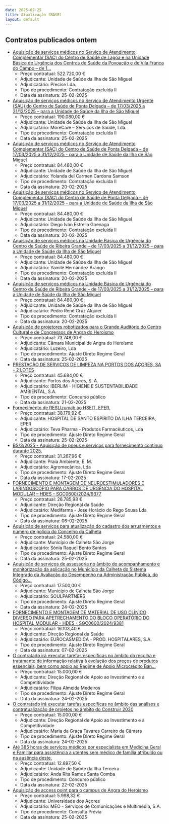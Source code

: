```yaml
---
date: 2025-02-25
title: Atualização (BASE)
layout: default
---
```

## Contratos publicados ontem

* [Aquisição de serviços médicos no Serviço de Atendimento Complementar (SAC) do Centro de Saúde de Lagoa e na Unidade Básica de Urgência dos Centros de Saúde da Povoação e de Vila Franca do Campo – de 1...](https://www.base.gov.pt/Base4/pt/detalhe/?type=contratos&id=11248885)
  * Preço contratual: 522.720,00 €
  * Adjudicante: Unidade de Saúde da Ilha de São Miguel
  * Adjudicatário: Precise Lda.
  * Tipo de procedimento: Contratação excluída II
  * Data da assinatura: 25-02-2025
* [Aquisição de serviços médicos no Serviço de Atendimento Urgente (SAU) do Centro de Saúde de Ponta Delgada – de 17/03/2025 a 31/12/2025 – para a Unidade de Saúde da Ilha de São Miguel](https://www.base.gov.pt/Base4/pt/detalhe/?type=contratos&id=11248818)
  * Preço contratual: 190.080,00 €
  * Adjudicante: Unidade de Saúde da Ilha de São Miguel
  * Adjudicatário: MoreCare – Serviços de Saúde, Lda.
  * Tipo de procedimento: Contratação excluída II
  * Data da assinatura: 25-02-2025
* [Aquisição de serviços médicos no Serviço de Atendimento Complementar (SAC) do Centro de Saúde de Ponta Delgada – de 17/03/2025 a 31/12/2025 - para a Unidade de Saúde da Ilha de São Miguel](https://www.base.gov.pt/Base4/pt/detalhe/?type=contratos&id=11248457)
  * Preço contratual: 84.480,00 €
  * Adjudicante: Unidade de Saúde da Ilha de São Miguel
  * Adjudicatário: Yolanda del Carmen Cardona Samson
  * Tipo de procedimento: Contratação excluída II
  * Data da assinatura: 20-02-2025
* [Aquisição de serviços médicos no Serviço de Atendimento Complementar (SAC) do Centro de Saúde de Ponta Delgada – de 17/03/2025 a 31/12/2025  – para a Unidade de Saúde da Ilha de São Miguel](https://www.base.gov.pt/Base4/pt/detalhe/?type=contratos&id=11248573)
  * Preço contratual: 84.480,00 €
  * Adjudicante: Unidade de Saúde da Ilha de São Miguel
  * Adjudicatário: Diego Iván Estrella Goenaga
  * Tipo de procedimento: Contratação excluída II
  * Data da assinatura: 20-02-2025
* [Aquisição de serviços médicos na Unidade Básica de Urgência do Centro de Saúde de Ribeira Grande – de 17/03/2025 a 31/12/2025  – para a Unidade de Saúde da Ilha de São Miguel](https://www.base.gov.pt/Base4/pt/detalhe/?type=contratos&id=11248648)
  * Preço contratual: 84.480,00 €
  * Adjudicante: Unidade de Saúde da Ilha de São Miguel
  * Adjudicatário: Yamilé Hernández Arango
  * Tipo de procedimento: Contratação excluída II
  * Data da assinatura: 20-02-2025
* [Aquisição de serviços médicos na Unidade Básica de Urgência do Centro de Saúde de Ribeira Grande – de 17/03/2025 a 31/12/2025  – para a Unidade de Saúde da Ilha de São Miguel](https://www.base.gov.pt/Base4/pt/detalhe/?type=contratos&id=11248710)
  * Preço contratual: 84.480,00 €
  * Adjudicante: Unidade de Saúde da Ilha de São Miguel
  * Adjudicatário: Pedro René Cruz Alquier
  * Tipo de procedimento: Contratação excluída II
  * Data da assinatura: 20-02-2025
* [Aquisição de projetores robotizados para o Grande Auditório do Centro Cultural e de Congressos de Angra do Heroísmo](https://www.base.gov.pt/Base4/pt/detalhe/?type=contratos&id=11247946)
  * Preço contratual: 73.748,00 €
  * Adjudicante: Câmara Municipal de Angra do Heroísmo
  * Adjudicatário: Luzeiro, Lda
  * Tipo de procedimento: Ajuste Direto Regime Geral
  * Data da assinatura: 25-02-2025
* [PRESTAÇÃO DE SERVIÇOS DE LIMPEZA NA PORTOS DOS AÇORES, SA - 2 LOTES](https://www.base.gov.pt/Base4/pt/detalhe/?type=contratos&id=11247208)
  * Preço contratual: 45.684,00 €
  * Adjudicante: Portos dos Açores, S. A.
  * Adjudicatário: IBERLIM - HIGIENE E SUSTENTABILIDADE AMBIENTAL, S.A.
  * Tipo de procedimento: Concurso público
  * Data da assinatura: 21-02-2025
* [Fornecimento de RESLIzumab ao HSEIT, EPER.](https://www.base.gov.pt/Base4/pt/detalhe/?type=contratos&id=11248663)
  * Preço contratual: 38.179,92 €
  * Adjudicante: HOSPITAL DE SANTO ESPÍRITO DA ILHA TERCEIRA, EPER
  * Adjudicatário: Teva Pharma - Produtos Farmacêuticos, Lda
  * Tipo de procedimento: Ajuste Direto Regime Geral
  * Data da assinatura: 25-02-2025
* [BS/3/2025 - Aquisição de pneus e serviços para fornecimento contínuo durante 2025.](https://www.base.gov.pt/Base4/pt/detalhe/?type=contratos&id=11248295)
  * Preço contratual: 31.267,96 €
  * Adjudicante: Praia Ambiente, E. M.
  * Adjudicatário: Agromecânica, Lda
  * Tipo de procedimento: Ajuste Direto Regime Geral
  * Data da assinatura: 17-02-2025
* [FORNECIMENTO E MONTAGEM DE NEUROESTIMULADORES E LARINGOSCÓPIO PARA CARROS DE URGÊNCIA DO HOSPITAL MODULAR – HDES - SGC0600/2024/9377](https://www.base.gov.pt/Base4/pt/detalhe/?type=contratos&id=11247909)
  * Preço contratual: 26.785,98 €
  * Adjudicante: Direção Regional da Saúde
  * Adjudicatário: Medifarma - Jose Horácio do Rego Sousa Lda
  * Tipo de procedimento: Ajuste Direto Regime Geral
  * Data da assinatura: 06-02-2025
* [Aquisição de serviços para atualização do cadastro dos arruamentos e número de polícia do Concelho da Calheta](https://www.base.gov.pt/Base4/pt/detalhe/?type=contratos&id=11248632)
  * Preço contratual: 24.580,00 €
  * Adjudicante: Município de Calheta São Jorge
  * Adjudicatário: Sónia Raquel Bento Santos
  * Tipo de procedimento: Ajuste Direto Regime Geral
  * Data da assinatura: 25-02-2025
* [Aquisição de serviços de assessoria no âmbito do acompanhamento e monitorização da aplicação no Município da Calheta do Sistema Integrado da Avaliação do Desempenho na Administração Pública, do Código...](https://www.base.gov.pt/Base4/pt/detalhe/?type=contratos&id=11248698)
  * Preço contratual: 17.500,00 €
  * Adjudicante: Município de Calheta São Jorge
  * Adjudicatário: SOULPARTNERS
  * Tipo de procedimento: Ajuste Direto Regime Geral
  * Data da assinatura: 24-02-2025
* [FORNECIMENTO E MONTAGEM DE MATERIAL DE USO CLÍNICO DIVERSO PARA APETRECHAMENTO DO BLOCO OPERATÓRIO DO HOSPITAL MODULAR – HDES - SGC0600/2024/9381](https://www.base.gov.pt/Base4/pt/detalhe/?type=contratos&id=11248773)
  * Preço contratual: 16.103,40 €
  * Adjudicante: Direção Regional da Saúde
  * Adjudicatário: EUROCASMEDICA - PROD. HOSPITALARES, S.A.
  * Tipo de procedimento: Ajuste Direto Regime Geral
  * Data da assinatura: 07-02-2025
* [O contratado irá executar tarefas específicas no âmbito da recolha e tratamento de informação relativa à evolução dos preços de produtos essenciais,  bem como apoio ao Regime de Apoio Microcrédito Ban...](https://www.base.gov.pt/Base4/pt/detalhe/?type=contratos&id=11247274)
  * Preço contratual: 15.000,00 €
  * Adjudicante: Direção Regional de Apoio ao Investimento e à Competitividade
  * Adjudicatário: Filipa Almeida Medeiros
  * Tipo de procedimento: Ajuste Direto Regime Geral
  * Data da assinatura: 24-02-2025
* [O contratado irá executar tarefas específicas no âmbito das análises e contratualização de projetos no âmbito do Construir 2030](https://www.base.gov.pt/Base4/pt/detalhe/?type=contratos&id=11247645)
  * Preço contratual: 15.000,00 €
  * Adjudicante: Direção Regional de Apoio ao Investimento e à Competitividade
  * Adjudicatário: Maria da Graça Tavares Carreiro da Câmara
  * Tipo de procedimento: Ajuste Direto Regime Geral
  * Data da assinatura: 24-02-2025
* [Até 385 horas de serviços médicos por especialista em Medicina Geral e Familiar para assistência a utentes sem médico de família atribuído ou na ausência deste.](https://www.base.gov.pt/Base4/pt/detalhe/?type=contratos&id=11247890)
  * Preço contratual: 12.897,50 €
  * Adjudicante: Unidade de Saúde da Ilha Terceira
  * Adjudicatário: Anda Rita Ramos Santa Comba
  * Tipo de procedimento: Concurso público
  * Data da assinatura: 22-02-2025
* [Aquisição de access point para o campus de Angra do Heroísmo](https://www.base.gov.pt/Base4/pt/detalhe/?type=contratos&id=11248892)
  * Preço contratual: 5.998,32 €
  * Adjudicante: Universidade dos Açores
  * Adjudicatário: MEO - Serviços de Comunicações e Multimédia, S.A.
  * Tipo de procedimento: Consulta Prévia
  * Data da assinatura: 25-02-2025

